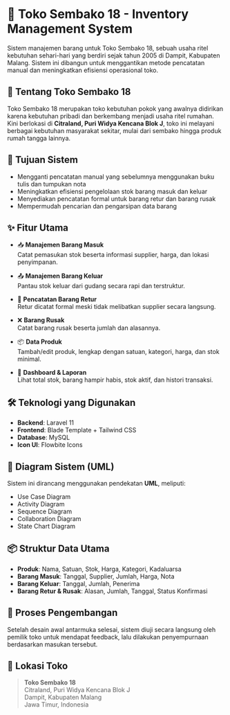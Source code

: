 # 🛒 Toko Sembako 18 - Inventory Management System

Sistem manajemen barang untuk Toko Sembako 18, sebuah usaha ritel kebutuhan sehari-hari yang berdiri sejak tahun 2005 di Dampit, Kabupaten Malang. Sistem ini dibangun untuk menggantikan metode pencatatan manual dan meningkatkan efisiensi operasional toko.

## 🏬 Tentang Toko Sembako 18

Toko Sembako 18 merupakan toko kebutuhan pokok yang awalnya didirikan karena kebutuhan pribadi dan berkembang menjadi usaha ritel rumahan. Kini berlokasi di **Citraland, Puri Widya Kencana Blok J**, toko ini melayani berbagai kebutuhan masyarakat sekitar, mulai dari sembako hingga produk rumah tangga lainnya.

## 📌 Tujuan Sistem

- Mengganti pencatatan manual yang sebelumnya menggunakan buku tulis dan tumpukan nota
- Meningkatkan efisiensi pengelolaan stok barang masuk dan keluar
- Menyediakan pencatatan formal untuk barang retur dan barang rusak
- Mempermudah pencarian dan pengarsipan data barang

## ✨ Fitur Utama

- 📥 **Manajemen Barang Masuk**  
  Catat pemasukan stok beserta informasi supplier, harga, dan lokasi penyimpanan.

- 📤 **Manajemen Barang Keluar**  
  Pantau stok keluar dari gudang secara rapi dan terstruktur.

- 🔁 **Pencatatan Barang Retur**  
  Retur dicatat formal meski tidak melibatkan supplier secara langsung.

- ❌ **Barang Rusak**  
  Catat barang rusak beserta jumlah dan alasannya.

- 📦 **Data Produk**  
  Tambah/edit produk, lengkap dengan satuan, kategori, harga, dan stok minimal.

- 🧾 **Dashboard & Laporan**  
  Lihat total stok, barang hampir habis, stok aktif, dan histori transaksi.

## 🛠️ Teknologi yang Digunakan

- **Backend**: Laravel 11
- **Frontend**: Blade Template + Tailwind CSS
- **Database**: MySQL
- **Icon UI**: Flowbite Icons

## 📄 Diagram Sistem (UML)

Sistem ini dirancang menggunakan pendekatan **UML**, meliputi:
- Use Case Diagram
- Activity Diagram
- Sequence Diagram
- Collaboration Diagram
- State Chart Diagram

## 📦 Struktur Data Utama

- **Produk**: Nama, Satuan, Stok, Harga, Kategori, Kadaluarsa
- **Barang Masuk**: Tanggal, Supplier, Jumlah, Harga, Nota
- **Barang Keluar**: Tanggal, Jumlah, Penerima
- **Barang Retur & Rusak**: Alasan, Jumlah, Tanggal, Status Konfirmasi

## 🧪 Proses Pengembangan

Setelah desain awal antarmuka selesai, sistem diuji secara langsung oleh pemilik toko untuk mendapat feedback, lalu dilakukan penyempurnaan berdasarkan masukan tersebut.

## 📍 Lokasi Toko

> **Toko Sembako 18**  
> Citraland, Puri Widya Kencana Blok J  
> Dampit, Kabupaten Malang  
> Jawa Timur, Indonesia  
